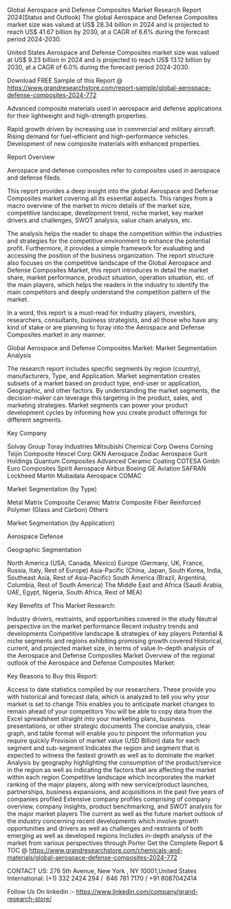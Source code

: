 Global Aerospace and Defense Composites Market Research Report 2024(Status and Outlook)
The global Aerospace and Defense Composites market size was valued at US$ 28.34 billion in 2024 and is projected to reach US$ 41.67 billion by 2030, at a CAGR of 6.6% during the forecast period 2024-2030.

United States Aerospace and Defense Composites market size was valued at US$ 9.23 billion in 2024 and is projected to reach US$ 13.12 billion by 2030, at a CAGR of 6.0% during the forecast period 2024-2030.

Download FREE Sample of this Report @ https://www.grandresearchstore.com/report-sample/global-aerospace-defense-composites-2024-772

Advanced composite materials used in aerospace and defense applications for their lightweight and high-strength properties.

Rapid growth driven by increasing use in commercial and military aircraft. Rising demand for fuel-efficient and high-performance vehicles. Development of new composite materials with enhanced properties.

Report Overview

Aerospace and defense composites refer to composites used in aerospace and defense fileds.

This report provides a deep insight into the global Aerospace and Defense Composites market covering all its essential aspects. This ranges from a macro overview of the market to micro details of the market size, competitive landscape, development trend, niche market, key market drivers and challenges, SWOT analysis, value chain analysis, etc.

The analysis helps the reader to shape the competition within the industries and strategies for the competitive environment to enhance the potential profit. Furthermore, it provides a simple framework for evaluating and accessing the position of the business organization. The report structure also focuses on the competitive landscape of the Global Aerospace and Defense Composites Market, this report introduces in detail the market share, market performance, product situation, operation situation, etc. of the main players, which helps the readers in the industry to identify the main competitors and deeply understand the competition pattern of the market.

In a word, this report is a must-read for industry players, investors, researchers, consultants, business strategists, and all those who have any kind of stake or are planning to foray into the Aerospace and Defense Composites market in any manner.

Global Aerospace and Defense Composites Market: Market Segmentation Analysis

The research report includes specific segments by region (country), manufacturers, Type, and Application. Market segmentation creates subsets of a market based on product type, end-user or application, Geographic, and other factors. By understanding the market segments, the decision-maker can leverage this targeting in the product, sales, and marketing strategies. Market segments can power your product development cycles by informing how you create product offerings for different segments.

Key Company

Solvay Group
Toray Industries
Mitsubishi Chemical Corp
Owens Corning
Teijin Composite
Hexcel Corp
GKN Aerospace
Zodiac Aerospace
Gurit Holdings
Quantum Composites
Advanced Ceramic Coating
COTESA Gmbh
Euro Composites
Spirit Aerospace
Airbus
Boeing
GE Aviation
SAFRAN
Lockheed Martin
Mubadala Aerospace
COMAC

Market Segmentation (by Type)

Metal Matrix Composite
Ceramic Matrix Composite
Fiber Reinforced Polymer (Glass and Carbon)
Others

Market Segmentation (by Application)

Aerospace
Defense

Geographic Segmentation

North America (USA, Canada, Mexico)
Europe (Germany, UK, France, Russia, Italy, Rest of Europe)
Asia-Pacific (China, Japan, South Korea, India, Southeast Asia, Rest of Asia-Pacific)
South America (Brazil, Argentina, Columbia, Rest of South America)
The Middle East and Africa (Saudi Arabia, UAE, Egypt, Nigeria, South Africa, Rest of MEA)

Key Benefits of This Market Research:

Industry drivers, restraints, and opportunities covered in the study
Neutral perspective on the market performance
Recent industry trends and developments
Competitive landscape & strategies of key players
Potential & niche segments and regions exhibiting promising growth covered
Historical, current, and projected market size, in terms of value
In-depth analysis of the Aerospace and Defense Composites Market
Overview of the regional outlook of the Aerospace and Defense Composites Market:

Key Reasons to Buy this Report:

Access to date statistics compiled by our researchers. These provide you with historical and forecast data, which is analyzed to tell you why your market is set to change
This enables you to anticipate market changes to remain ahead of your competitors
You will be able to copy data from the Excel spreadsheet straight into your marketing plans, business presentations, or other strategic documents
The concise analysis, clear graph, and table format will enable you to pinpoint the information you require quickly
Provision of market value (USD Billion) data for each segment and sub-segment
Indicates the region and segment that is expected to witness the fastest growth as well as to dominate the market
Analysis by geography highlighting the consumption of the product/service in the region as well as indicating the factors that are affecting the market within each region
Competitive landscape which incorporates the market ranking of the major players, along with new service/product launches, partnerships, business expansions, and acquisitions in the past five years of companies profiled
Extensive company profiles comprising of company overview, company insights, product benchmarking, and SWOT analysis for the major market players
The current as well as the future market outlook of the industry concerning recent developments which involve growth opportunities and drivers as well as challenges and restraints of both emerging as well as developed regions
Includes in-depth analysis of the market from various perspectives through Porter
Get the Complete Report & TOC @ https://www.grandresearchstore.com/chemicals-and-materials/global-aerospace-defense-composites-2024-772

CONTACT US:
276 5th Avenue, New York , NY 10001,United States
International: (+1) 332 2424 294 /  646 781 7170 / +91 8087042414

Follow Us On linkedin :- https://www.linkedin.com/company/grand-research-store/

